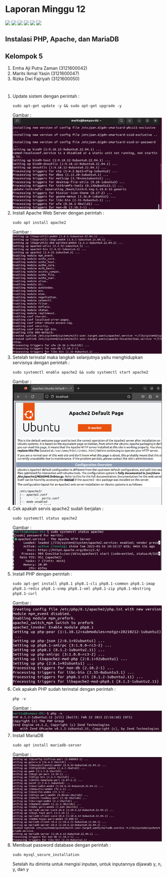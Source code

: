 # Laporan Minggu 12
![](https://img.shields.io/badge/GitHub-100000?style=for-the-badge&logo=github&logoColor=white)
![](https://img.shields.io/badge/Ubuntu-E95420?style=for-the-badge&logo=ubuntu&logoColor=white)
![](https://img.shields.io/badge/VirtualBox-21416b?style=for-the-badge&logo=VirtualBox&logoColor=white)
![](https://img.shields.io/badge/PHP-777BB4?style=for-the-badge&logo=php&logoColor=white)
![](https://img.shields.io/badge/Apache-D22128?style=for-the-badge&logo=Apache&logoColor=white)
![](https://img.shields.io/badge/MariaDB-003545?style=for-the-badge&logo=mariadb&logoColor=white)

## Instalasi PHP, Apache, dan MariaDB 

## Kelompok 5
1. Emha Aji Putra Zaman (3121600042)
2. Marits Ikmal Yasin (3121600047)
3. Rizka Dwi Fajriyah (3121600050)

#
1. Update sistem dengan perintah :
   ```
   sudo apt-get update -y && sudo apt-get upgrade -y
   ```
   Gambar : <br>
   ![](image/apt_update_upgrade.png)
2. Install Apache Web Server dengan perintah :
   ```
   sudo apt install apache2
   ```
   Gambar : <br>
   ![](image/install_apache2.png)
3. Setelah terinstal maka langkah selanjutnya yaitu menghidupkan servisnya dengan perintah :
   ```
   sudo systemctl enable apache2 && sudo systemctl start apache2
   ```
   Gambar : <br>
   ![](image/localhost.png)
4. Cek apakah servis apache2 sudah berjalan :
   ```
   sudo systemctl status apache2
   ```
   Gambar : <br>
   ![](image/apache-status.png)
5. Install PHP dengan perintah :
   ```
   sudo apt-get install php8.1 php8.1-cli php8.1-common php8.1-imap php8.1-redis php8.1-snmp php8.1-xml php8.1-zip php8.1-mbstring php8.1-curl
   ```
   Gambar : <br>
   ![](image/install_php.png)
6. Cek apakah PHP sudah terinstal dengan perintah :
   ```
   php -v
   ```
   Gambar : <br>
   ![](image/php-v.png)
7. Install MariaDB
   ```
   sudo apt install mariadb-server
   ```
   Gambar : <br>
   ![](image/install_mariadb.png)
8. Membuat password database dengan perintah :
   ```
   sudo mysql_secure_installation
   ```
   Setelah itu diminta untuk mengisi inputan, untuk inputannya dijawab y, n, y, dan y
